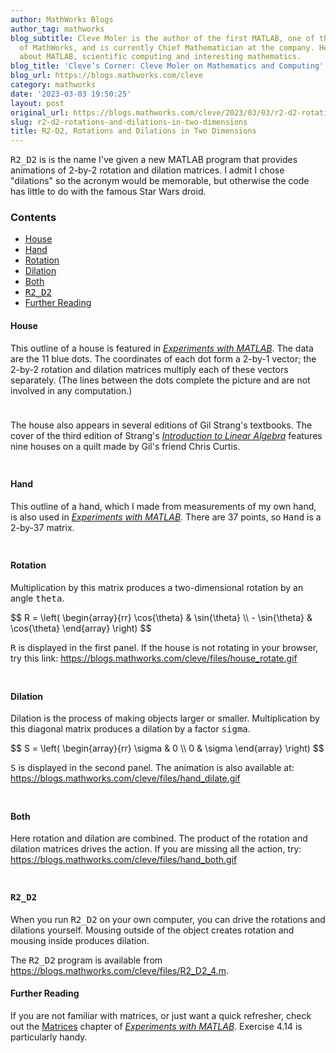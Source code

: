 ```yaml
---
author: MathWorks Blogs
author_tag: mathworks
blog_subtitle: Cleve Moler is the author of the first MATLAB, one of the founders
  of MathWorks, and is currently Chief Mathematician at the company. He writes here
  about MATLAB, scientific computing and interesting mathematics.
blog_title: 'Cleve’s Corner: Cleve Moler on Mathematics and Computing'
blog_url: https://blogs.mathworks.com/cleve
category: mathworks
date: '2023-03-03 19:50:25'
layout: post
original_url: https://blogs.mathworks.com/cleve/2023/03/03/r2-d2-rotations-and-dilations-in-two-dimensions/?s_tid=feedtopost
slug: r2-d2-rotations-and-dilations-in-two-dimensions
title: R2-D2, Rotations and Dilations in Two Dimensions
---
```


<div class="content"><!--introduction--><p><tt>R2_D2</tt> is is the name I've given a new MATLAB program that provides animations of 2-by-2 rotation and dilation matrices. I admit I chose "dilations" so the acronym would be memorable, but otherwise the code has little to do with the famous Star Wars droid.</p>
<!--/introduction--><h3>Contents</h3><div><ul><li><a href="https://feeds.feedburner.com/mathworks/moler#44861ff7-11fc-4399-ad23-d58213ec0d26">House</a></li><li><a href="https://feeds.feedburner.com/mathworks/moler#23ac6c7d-9deb-4368-af3a-b72341fd82e0">Hand</a></li><li><a href="https://feeds.feedburner.com/mathworks/moler#a87fd4bd-4298-4c71-a3c2-a9f90fa02fbe">Rotation</a></li><li><a href="https://feeds.feedburner.com/mathworks/moler#4b0e42eb-235d-4dc6-8a7e-5cfafe76b486">Dilation</a></li><li><a href="https://feeds.feedburner.com/mathworks/moler#3bd73ac8-4279-4bb6-b08e-9f866181f581">Both</a></li><li><a href="https://feeds.feedburner.com/mathworks/moler#384f6c01-d1f5-456f-a0d0-b31ba5b772b2"><tt>R2_D2</tt></a></li><li><a href="https://feeds.feedburner.com/mathworks/moler#f6931ffe-5f30-439a-97cb-2e04cab0aeaf">Further Reading</a></li></ul></div>
<h4>House<a name="44861ff7-11fc-4399-ad23-d58213ec0d26"></a></h4><p>This outline of a house is featured in <a href="https://www.mathworks.com/moler/exm/chapters.html"><i>Experiments with MATLAB</i></a>. The data are the 11 blue dots.  The coordinates of each dot form a 2-by-1 vector; the 2-by-2 rotation and dilation matrices multiply each of these vectors separately. (The lines between the dots complete the picture and are not involved in any computation.)</p>
<p><img alt="" hspace="5" src="http://blogs.mathworks.com/cleve/files/house.gif" vspace="5" /> </p>
<p>The house also appears in several editions of Gil Strang's textbooks. The cover of the third edition of Strang's <a href="https://www.amazon.com/Introduction-Linear-Algebra-Gilbert-Strang/dp/0961408898"><i>Introduction to Linear Algebra</i></a> features nine houses on a quilt made by Gil's friend Chris Curtis.</p>
<p><img alt="" hspace="5" src="http://blogs.mathworks.com/cleve/files/quilt.png" vspace="5" /> </p>
<h4>Hand<a name="23ac6c7d-9deb-4368-af3a-b72341fd82e0"></a></h4><p>This outline of a hand, which I made from measurements of my own hand, is also used in <a href="https://www.mathworks.com/moler/exm/chapters.html"><i>Experiments with MATLAB</i></a>. There are 37 points, so <tt>Hand</tt> is a 2-by-37 matrix.</p>
<p><img alt="" hspace="5" src="http://blogs.mathworks.com/cleve/files/hand.gif" vspace="5" /> </p>
<h4>Rotation<a name="a87fd4bd-4298-4c71-a3c2-a9f90fa02fbe"></a></h4><p>Multiplication by this matrix produces a two-dimensional rotation by an angle <tt>theta</tt>.</p>
<p>$$ R = \left(
  \begin{array}{rr}
     \cos{\theta} &amp; \sin{\theta} \\
     - \sin{\theta} &amp; \cos{\theta}
  \end{array}
  \right) $$</p>
<p><tt>R</tt> is displayed in the first panel. If the house is not rotating in your browser, try this link: <a href="https://blogs.mathworks.com/cleve/files/house_rotate.gif">https://blogs.mathworks.com/cleve/files/house_rotate.gif</a></p>
<p><img alt="" hspace="5" src="http://blogs.mathworks.com/cleve/files/house_rotate.gif" vspace="5" /> </p>
<h4>Dilation<a name="4b0e42eb-235d-4dc6-8a7e-5cfafe76b486"></a></h4><p>Dilation is the process of making objects larger or smaller. Multiplication by this diagonal matrix produces a dilation by a factor <tt>sigma</tt>.</p>
<p>$$ S = \left(
  \begin{array}{rr}
     \sigma &amp; 0 \\
     0 &amp; \sigma
  \end{array}
  \right) $$</p>
<p><tt>S</tt> is displayed in the second panel. The animation is also available at: <a href="https://blogs.mathworks.com/cleve/files/hand_dilate.gif">https://blogs.mathworks.com/cleve/files/hand_dilate.gif</a></p>
<p><img alt="" hspace="5" src="http://blogs.mathworks.com/cleve/files/hand_dilate.gif" vspace="5" /> </p>
<h4>Both<a name="3bd73ac8-4279-4bb6-b08e-9f866181f581"></a></h4><p>Here rotation and dilation are combined. The product of the rotation and dilation matrices drives the action. If you are missing all the action, try: <a href="https://blogs.mathworks.com/cleve/files/hand_both.gif">https://blogs.mathworks.com/cleve/files/hand_both.gif</a></p>
<p><img alt="" hspace="5" src="http://blogs.mathworks.com/cleve/files/hand_both.gif" vspace="5" /> </p>
<h4><tt>R2_D2</tt><a name="384f6c01-d1f5-456f-a0d0-b31ba5b772b2"></a></h4><p>When you run <tt>R2_D2</tt> on your own computer, you can drive the rotations and dilations yourself.  Mousing outside of the object creates rotation and mousing inside produces dilation.</p>
<p>The <tt>R2_D2</tt> program is available from <a href="https://blogs.mathworks.com/cleve/files/R2_D2_4.m">https://blogs.mathworks.com/cleve/files/R2_D2_4.m</a>.</p>
<h4>Further Reading<a name="f6931ffe-5f30-439a-97cb-2e04cab0aeaf"></a></h4><p>If you are not familiar with matrices, or just want a quick refresher, check out the <a href="https://www.mathworks.com/content/dam/mathworks/mathworks-dot-com/moler/exm/chapters/matrices.pdf">Matrices</a> chapter of <a href="https://www.mathworks.com/moler/exm/chapters.html"><i>Experiments with MATLAB</i></a>. Exercise 4.14 is particularly handy.</p>
<!-- 
    function grabCode_0fd9ed7550fd4ba3911f9d86fad47cd5() {
        // Remember the title so we can use it in the new page
        title = document.title;

        // Break up these strings so that their presence
        // in the Javascript doesn't mess up the search for
        // the MATLAB code.
        t1='0fd9ed7550fd4ba3911f9d86fad47cd5 ' + '##### ' + 'SOURCE BEGIN' + ' #####';
        t2='##### ' + 'SOURCE END' + ' #####' + ' 0fd9ed7550fd4ba3911f9d86fad47cd5';
    
        b=document.getElementsByTagName('body')[0];
        i1=b.innerHTML.indexOf(t1)+t1.length;
        i2=b.innerHTML.indexOf(t2);
 
        code_string = b.innerHTML.substring(i1, i2);
        code_string = code_string.replace(/REPLACE_WITH_DASH_DASH/g,'--');

        // Use /x3C/g instead of the less-than character to avoid errors 
        // in the XML parser.
        // Use '\x26#60;' instead of '<' so that the XML parser
        // doesn't go ahead and substitute the less-than character. 
        code_string = code_string.replace(/\x3C/g, '\x26#60;');

        copyright = 'Copyright 2023 The MathWorks, Inc.';

        w = window.open();
        d = w.document;
        d.write('<pre>\n');
        d.write(code_string);

        // Add copyright line at the bottom if specified.
        if (copyright.length > 0) {
            d.writeln('');
            d.writeln('%%');
            if (copyright.length > 0) {
                d.writeln('% _' + copyright + '_');
            }
        }

        d.write('</pre>\n');

        d.title = title + ' (MATLAB code)';
        d.close();
    }   
     --><p style="text-align: right; font-size: xx-small; font-weight: lighter; font-style: italic; color: gray;"><br /><a href=""><span style="font-size: x-small; font-style: italic;">Get 
      the MATLAB code <noscript>(requires JavaScript)</noscript></span></a><br /><br />
      Published with MATLAB&reg; R2023a<br /></p>
</div>
<!--
0fd9ed7550fd4ba3911f9d86fad47cd5 ##### SOURCE BEGIN #####
%% R2-D2, Rotations and Dilations in Two Dimensions
% |R2_D2| is is the name I've given a new MATLAB program that provides
% animations of 2-by-2 rotation and dilation matrices.
% I admit I chose "dilations"
% so the acronym would be memorable, but otherwise
% the code has little to do with the famous Star Wars droid.

%% House
% This outline of a house is featured in
% <https://www.mathworks.com/moler/exm/chapters.html
% _Experiments with MATLAB_>.
% The data are the 11 blue dots.  The coordinates of each dot form a 2-by-1
% vector; the 2-by-2 rotation and dilation matrices multiply each of
% these vectors separately. (The lines between the dots complete the
% picture and are not involved in any computation.)
%
% <<house.gif>>
%
% The house also appears in several editions of Gil Strang's textbooks.
% The cover of the third edition of Strang's
% <https://www.amazon.com/Introduction-Linear-Algebra-Gilbert-Strang/dp/0961408898
% _Introduction to Linear Algebra_> features nine houses on a quilt 
% made by Gil's friend Chris Curtis.
%
% <<quilt.png>>
%


%% Hand
% This outline of a hand, which I made from measurements of my own hand,
% is also used in 
% <https://www.mathworks.com/moler/exm/chapters.html
% _Experiments with MATLAB_>.
% There are 37 points, so |Hand| is a 2-by-37 matrix.
% 
% <<hand.gif>>
%

%% Rotation
% Multiplication by this matrix produces a two-dimensional
% rotation by an angle |theta|.  
%
% $$ R = \left(
%   \begin{array}{rr}
%      \cos{\theta} & \sin{\theta} \\
%      - \sin{\theta} & \cos{\theta}
%   \end{array}
%   \right) $$
%
% |R| is displayed in the first panel.
% If the house is not rotating in your browser, try this link:
% <https://blogs.mathworks.com/cleve/files/house_rotate.gif>
%
%
% <<house_rotate.gif>>
%

%% Dilation
% Dilation is the process of making objects larger or smaller.
% Multiplication by this diagonal matrix
% produces a dilation by a factor |sigma|.
%
% $$ S = \left(
%   \begin{array}{rr}
%      \sigma & 0 \\
%      0 & \sigma
%   \end{array}
%   \right) $$
%
% |S| is displayed in the second panel.
% The animation is also available at:
% <https://blogs.mathworks.com/cleve/files/hand_dilate.gif>
%
%
% <<hand_dilate.gif>>
%

%% Both
% Here rotation and dilation are combined.
% The product of the rotation and dilation matrices drives the action.
% If you are missing all the action, try:
% <https://blogs.mathworks.com/cleve/files/hand_both.gif>
%
% <<hand_both.gif>>
%

%% |R2_D2|
% When you run |R2_D2| on your own computer, you can drive the
% rotations and dilations yourself.  Mousing outside of the object
% creates rotation and mousing inside produces dilation.
%
% The |R2_D2| program is available from
% <https://blogs.mathworks.com/cleve/files/R2_D2_4.m>.
%
%% Further Reading
% If you are not familiar with matrices, or just want a quick
% refresher, check out the 
% <https://www.mathworks.com/content/dam/mathworks/mathworks-dot-com/moler/exm/chapters/matrices.pdf
% Matrices> chapter of
% <https://www.mathworks.com/moler/exm/chapters.html
% _Experiments with MATLAB_>. 
% Exercise 4.14 is particularly handy.
##### SOURCE END ##### 0fd9ed7550fd4ba3911f9d86fad47cd5
-->